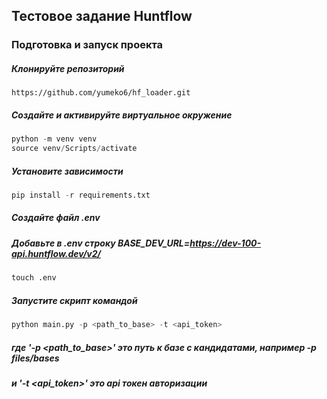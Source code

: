 ## Тестовое задание Huntflow

### Подготовка и запуск проекта

##### Клонируйте репозиторий
`https://github.com/yumeko6/hf_loader.git`

##### Создайте и активируйте виртуальное окружение
```python
python -m venv venv
source venv/Scripts/activate
```

##### Установите зависимости
```python
pip install -r requirements.txt
```

##### Создайте файл .env
##### Добавьте в .env строку BASE_DEV_URL=https://dev-100-api.huntflow.dev/v2/
```python
touch .env
```

##### Запустите скрипт командой
```python
python main.py -p <path_to_base> -t <api_token>
```
##### где '-p <path_to_base>' это путь к базе с кандидатами, например -p files/bases
##### и '-t <api_token>' это api токен авторизации
